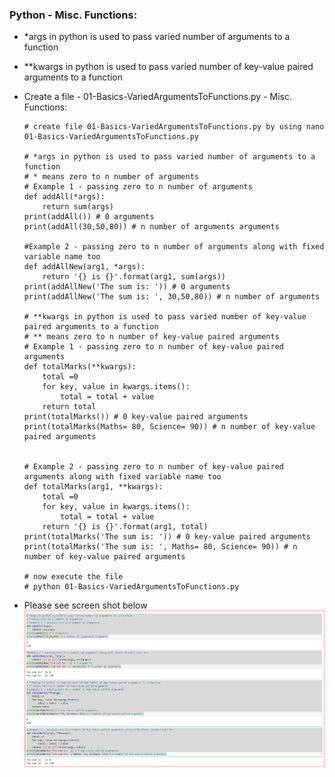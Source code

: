 ### Python - Misc. Functions:
  * *args in python is used to pass varied number of arguments to a function
  * **kwargs in python is used to pass varied number of key-value paired arguments to a function

  * Create a file - 01-Basics-VariedArgumentsToFunctions.py - Misc. Functions:
    
    ```
    # create file 01-Basics-VariedArgumentsToFunctions.py by using nano 01-Basics-VariedArgumentsToFunctions.py 

    # *args in python is used to pass varied number of arguments to a function
    # * means zero to n number of arguments
    # Example 1 - passing zero to n number of arguments
    def addAll(*args):
        return sum(args)
    print(addAll()) # 0 arguments
    print(addAll(30,50,80)) # n number of arguments arguments

    #Example 2 - passing zero to n number of arguments along with fixed variable name too
    def addAllNew(arg1, *args):
        return '{} is {}'.format(arg1, sum(args)) 
    print(addAllNew('The sum is: ')) # 0 arguments
    print(addAllNew('The sum is: ', 30,50,80)) # n number of arguments

    # **kwargs in python is used to pass varied number of key-value paired arguments to a function
    # ** means zero to n number of key-value paired arguments
    # Example 1 - passing zero to n number of key-value paired arguments
    def totalMarks(**kwargs):  
        total =0
        for key, value in kwargs.items():
            total = total + value
        return total
    print(totalMarks()) # 0 key-value paired arguments
    print(totalMarks(Maths= 80, Science= 90)) # n number of key-value paired arguments


    # Example 2 - passing zero to n number of key-value paired arguments along with fixed variable name too
    def totalMarks(arg1, **kwargs):  
        total =0
        for key, value in kwargs.items():
            total = total + value
        return '{} is {}'.format(arg1, total) 
    print(totalMarks('The sum is: ')) # 0 key-value paired arguments
    print(totalMarks('The sum is: ', Maths= 80, Science= 90)) # n number of key-value paired arguments

    # now execute the file 
    # python 01-Basics-VariedArgumentsToFunctions.py
    
    ```
  * Please see screen shot below
        ![Python Basics Misc. Functions 01](../images/001-018-Basics-VariedArgumentsToFunctions.png)